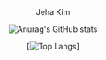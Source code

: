 



<div align=center> Jeha Kim


 ![Anurag's GitHub stats](https://github-readme-stats.vercel.app/api?username=kimjeha0&show_icons=true&theme=tokyonight)
 
 [![Top Langs](https://github-readme-stats.vercel.app/api/top-langs/?username=kimjeha0&layout=compact)]



 
 
 
 
 
  </div>
